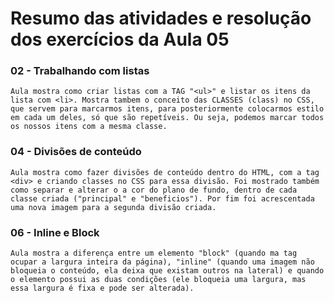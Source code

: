 # Resumo das atividades e resolução dos exercícios da Aula 05 #

### 02 - Trabalhando com listas ###
    Aula mostra como criar listas com a TAG "<ul>" e listar os itens da lista com <li>. Mostra tambem o conceito das CLASSES (class) no CSS, que servem para marcarmos itens, para posteriormente colocarmos estilo em cada um deles, só que são repetíveis. Ou seja, podemos marcar todos os nossos itens com a mesma classe.


### 04 - Divisões de conteúdo ###
    Aula mostra como fazer divisões de conteúdo dentro do HTML, com a tag <div> e criando classes no CSS para essa divisão. Foi mostrado também como separar e alterar o a cor do plano de fundo, dentro de cada classe criada ("principal" e "beneficios"). Por fim foi acrescentada uma nova imagem para a segunda divisão criada.


### 06 - Inline e Block ###
    Aula mostra a diferença entre um elemento "block" (quando ma tag ocupar a largura inteira da página), "inline" (quando uma imagem não bloqueia o conteúdo, ela deixa que existam outros na lateral) e quando o elemento possui as duas condições (ele bloqueia uma largura, mas essa largura é fixa e pode ser alterada).